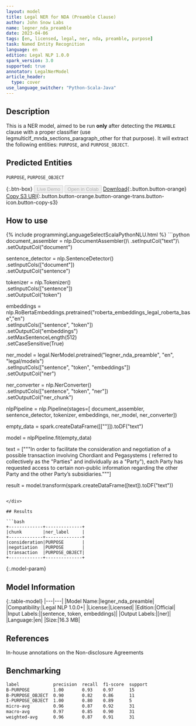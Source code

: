 ```yaml
---
layout: model
title: Legal NER for NDA (Preamble Clause)
author: John Snow Labs
name: legner_nda_preamble
date: 2023-04-06
tags: [en, licensed, legal, ner, nda, preamble, purpose]
task: Named Entity Recognition
language: en
edition: Legal NLP 1.0.0
spark_version: 3.0
supported: true
annotator: LegalNerModel
article_header:
  type: cover
use_language_switcher: "Python-Scala-Java"
---
```


## Description

This is a NER model, aimed to be run **only** after detecting the `PREAMBLE` clause with a proper classifier (use legmulticlf_mnda_sections_paragraph_other for that purpose). It will extract the following entities: `PURPOSE`, and `PURPOSE_OBJECT`.

## Predicted Entities

`PURPOSE`, `PURPOSE_OBJECT`

{:.btn-box}
<button class="button button-orange" disabled>Live Demo</button>
<button class="button button-orange" disabled>Open in Colab</button>
[Download](https://s3.amazonaws.com/auxdata.johnsnowlabs.com/legal/models/legner_nda_preamble_en_1.0.0_3.0_1680791988031.zip){:.button.button-orange}
[Copy S3 URI](s3://auxdata.johnsnowlabs.com/legal/models/legner_nda_preamble_en_1.0.0_3.0_1680791988031.zip){:.button.button-orange.button-orange-trans.button-icon.button-copy-s3}

## How to use



<div class="tabs-box" markdown="1">
{% include programmingLanguageSelectScalaPythonNLU.html %}
```python
document_assembler = nlp.DocumentAssembler()\
        .setInputCol("text")\
        .setOutputCol("document")
        
sentence_detector = nlp.SentenceDetector()\
        .setInputCols(["document"])\
        .setOutputCol("sentence")

tokenizer = nlp.Tokenizer()\
        .setInputCols(["sentence"])\
        .setOutputCol("token")

embeddings = nlp.RoBertaEmbeddings.pretrained("roberta_embeddings_legal_roberta_base","en") \
        .setInputCols(["sentence", "token"]) \
        .setOutputCol("embeddings")\
        .setMaxSentenceLength(512)\
        .setCaseSensitive(True)

ner_model = legal.NerModel.pretrained("legner_nda_preamble", "en", "legal/models")\
        .setInputCols(["sentence", "token", "embeddings"])\
        .setOutputCol("ner")

ner_converter = nlp.NerConverter()\
        .setInputCols(["sentence", "token", "ner"])\
        .setOutputCol("ner_chunk")

nlpPipeline = nlp.Pipeline(stages=[
        document_assembler,
        sentence_detector,
        tokenizer,
        embeddings,
        ner_model,
        ner_converter])

empty_data = spark.createDataFrame([[""]]).toDF("text")

model = nlpPipeline.fit(empty_data)

text = ["""In order to facilitate the consideration and negotiation of a possible transaction involving Chordiant and Pegasystems ( referred to collectively as the "Parties" and individually as a "Party"), each Party has requested access to certain non-public information regarding the other Party and the other Party’s subsidiaries."""]

result = model.transform(spark.createDataFrame([text]).toDF("text"))
```

</div>

## Results

```bash
+-------------+--------------+
|chunk        |ner_label     |
+-------------+--------------+
|consideration|PURPOSE       |
|negotiation  |PURPOSE       |
|transaction  |PURPOSE_OBJECT|
+-------------+--------------+
```

{:.model-param}
## Model Information

{:.table-model}
|---|---|
|Model Name:|legner_nda_preamble|
|Compatibility:|Legal NLP 1.0.0+|
|License:|Licensed|
|Edition:|Official|
|Input Labels:|[sentence, token, embeddings]|
|Output Labels:|[ner]|
|Language:|en|
|Size:|16.3 MB|

## References

In-house annotations on the Non-disclosure Agreements

## Benchmarking

```bash
label             precision  recall  f1-score  support 
B-PURPOSE         1.00       0.93    0.97      15      
B-PURPOSE_OBJECT  0.90       0.82    0.86      11      
I-PURPOSE_OBJECT  1.00       0.80    0.89      5       
micro-avg         0.96       0.87    0.92      31      
macro-avg         0.97       0.85    0.90      31      
weighted-avg      0.96       0.87    0.91      31  
```